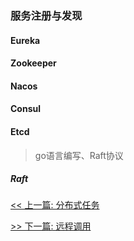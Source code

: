 ### 服务注册与发现

#### Eureka

#### Zookeeper

#### Nacos

#### Consul

#### Etcd

> go语言编写、Raft协议

##### Raft


[<< 上一篇: 分布式任务](4-分布式/分布式任务.md)

[>> 下一篇: 远程调用](4-分布式/远程调用.md)
